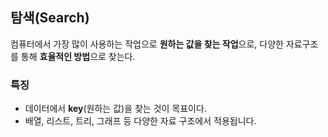 ## 탐색(Search)
컴퓨터에서 가장 많이 사용하는 작업으로 **원하는 값을 찾는 작업**으로, 다양한 자료구조를 통해 **효율적인 방법**으로 찾는다.

### 특징
- 데이터에서 **key**(원하는 값)을 찾는 것이 목표이다.
- 배열, 리스트, 트리, 그래프 등 다양한 자료 구조에서 적용됩니다.